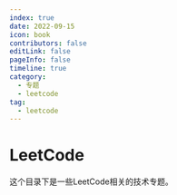 ```yaml
---
index: true
date: 2022-09-15
icon: book
contributors: false
editLink: false
pageInfo: false
timeline: true
category:
  - 专题
  - leetcode
tag:
  - leetcode
---
```


# LeetCode

这个目录下是一些LeetCode相关的技术专题。

